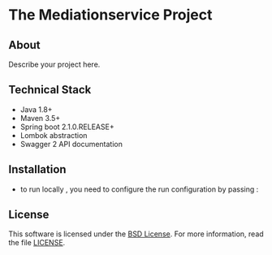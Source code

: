 # The Mediationservice Project

## About

Describe your project here.

## Technical Stack

- Java 1.8+
- Maven 3.5+
- Spring boot 2.1.0.RELEASE+
- Lombok abstraction
- Swagger 2 API documentation

## Installation

-  to run locally , you need to configure the run configuration by passing :
## License

This software is licensed under the [BSD License][BSD]. For more information, read the file [LICENSE](LICENSE).

[BSD]: https://opensource.org/licenses/BSD-3-Clause
